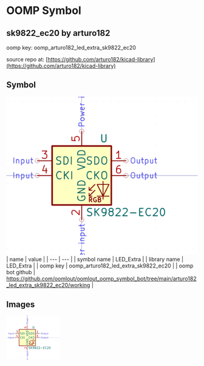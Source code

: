 # OOMP Symbol  
## sk9822_ec20  by arturo182  
  
oomp key: oomp_arturo182_led_extra_sk9822_ec20  
  
source repo at: [https://github.com/arturo182/kicad-library](https://github.com/arturo182/kicad-library)  
## Symbol  
  
[![working.png](working_600.png)](working.png)  
| name | value | 
| --- | --- | 
| symbol name | LED_Extra | 
| library name | LED_Extra | 
| oomp key | oomp_arturo182_led_extra_sk9822_ec20 | 
| oomp bot github | https://github.com/oomlout/oomlout_oomp_symbol_bot/tree/main/arturo182_led_extra_sk9822_ec20/working | 
## Images  
  
[![working.png](working_140.png)](working.png)  
